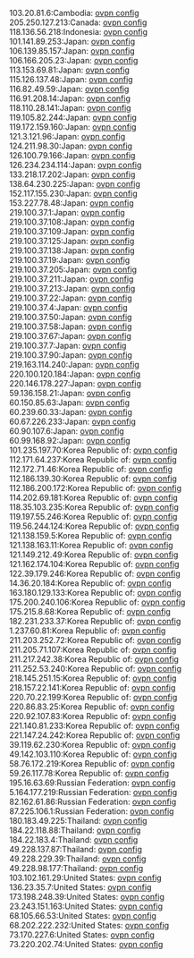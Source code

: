 103.20.81.6:Cambodia: [ovpn config](vpn/103_20_81_6.ovpn)  
205.250.127.213:Canada: [ovpn config](vpn/205_250_127_213.ovpn)  
118.136.56.218:Indonesia: [ovpn config](vpn/118_136_56_218.ovpn)  
101.141.89.253:Japan: [ovpn config](vpn/101_141_89_253.ovpn)  
106.139.85.157:Japan: [ovpn config](vpn/106_139_85_157.ovpn)  
106.166.205.23:Japan: [ovpn config](vpn/106_166_205_23.ovpn)  
113.153.69.81:Japan: [ovpn config](vpn/113_153_69_81.ovpn)  
115.126.137.48:Japan: [ovpn config](vpn/115_126_137_48.ovpn)  
116.82.49.59:Japan: [ovpn config](vpn/116_82_49_59.ovpn)  
116.91.208.14:Japan: [ovpn config](vpn/116_91_208_14.ovpn)  
118.110.28.141:Japan: [ovpn config](vpn/118_110_28_141.ovpn)  
119.105.82.244:Japan: [ovpn config](vpn/119_105_82_244.ovpn)  
119.172.159.160:Japan: [ovpn config](vpn/119_172_159_160.ovpn)  
121.3.121.96:Japan: [ovpn config](vpn/121_3_121_96.ovpn)  
124.211.98.30:Japan: [ovpn config](vpn/124_211_98_30.ovpn)  
126.100.79.166:Japan: [ovpn config](vpn/126_100_79_166.ovpn)  
126.234.234.114:Japan: [ovpn config](vpn/126_234_234_114.ovpn)  
133.218.17.202:Japan: [ovpn config](vpn/133_218_17_202.ovpn)  
138.64.230.225:Japan: [ovpn config](vpn/138_64_230_225.ovpn)  
152.117.155.230:Japan: [ovpn config](vpn/152_117_155_230.ovpn)  
153.227.78.48:Japan: [ovpn config](vpn/153_227_78_48.ovpn)  
219.100.37.1:Japan: [ovpn config](vpn/219_100_37_1.ovpn)  
219.100.37.108:Japan: [ovpn config](vpn/219_100_37_108.ovpn)  
219.100.37.109:Japan: [ovpn config](vpn/219_100_37_109.ovpn)  
219.100.37.125:Japan: [ovpn config](vpn/219_100_37_125.ovpn)  
219.100.37.138:Japan: [ovpn config](vpn/219_100_37_138.ovpn)  
219.100.37.19:Japan: [ovpn config](vpn/219_100_37_19.ovpn)  
219.100.37.205:Japan: [ovpn config](vpn/219_100_37_205.ovpn)  
219.100.37.211:Japan: [ovpn config](vpn/219_100_37_211.ovpn)  
219.100.37.213:Japan: [ovpn config](vpn/219_100_37_213.ovpn)  
219.100.37.22:Japan: [ovpn config](vpn/219_100_37_22.ovpn)  
219.100.37.4:Japan: [ovpn config](vpn/219_100_37_4.ovpn)  
219.100.37.50:Japan: [ovpn config](vpn/219_100_37_50.ovpn)  
219.100.37.58:Japan: [ovpn config](vpn/219_100_37_58.ovpn)  
219.100.37.67:Japan: [ovpn config](vpn/219_100_37_67.ovpn)  
219.100.37.7:Japan: [ovpn config](vpn/219_100_37_7.ovpn)  
219.100.37.90:Japan: [ovpn config](vpn/219_100_37_90.ovpn)  
219.163.114.240:Japan: [ovpn config](vpn/219_163_114_240.ovpn)  
220.100.120.184:Japan: [ovpn config](vpn/220_100_120_184.ovpn)  
220.146.178.227:Japan: [ovpn config](vpn/220_146_178_227.ovpn)  
59.136.158.21:Japan: [ovpn config](vpn/59_136_158_21.ovpn)  
60.150.85.63:Japan: [ovpn config](vpn/60_150_85_63.ovpn)  
60.239.60.33:Japan: [ovpn config](vpn/60_239_60_33.ovpn)  
60.67.226.233:Japan: [ovpn config](vpn/60_67_226_233.ovpn)  
60.90.107.6:Japan: [ovpn config](vpn/60_90_107_6.ovpn)  
60.99.168.92:Japan: [ovpn config](vpn/60_99_168_92.ovpn)  
101.235.197.70:Korea Republic of: [ovpn config](vpn/101_235_197_70.ovpn)  
112.171.64.237:Korea Republic of: [ovpn config](vpn/112_171_64_237.ovpn)  
112.172.71.46:Korea Republic of: [ovpn config](vpn/112_172_71_46.ovpn)  
112.186.139.30:Korea Republic of: [ovpn config](vpn/112_186_139_30.ovpn)  
112.186.200.172:Korea Republic of: [ovpn config](vpn/112_186_200_172.ovpn)  
114.202.69.181:Korea Republic of: [ovpn config](vpn/114_202_69_181.ovpn)  
118.35.103.235:Korea Republic of: [ovpn config](vpn/118_35_103_235.ovpn)  
119.197.55.246:Korea Republic of: [ovpn config](vpn/119_197_55_246.ovpn)  
119.56.244.124:Korea Republic of: [ovpn config](vpn/119_56_244_124.ovpn)  
121.138.159.5:Korea Republic of: [ovpn config](vpn/121_138_159_5.ovpn)  
121.138.163.11:Korea Republic of: [ovpn config](vpn/121_138_163_11.ovpn)  
121.149.212.49:Korea Republic of: [ovpn config](vpn/121_149_212_49.ovpn)  
121.162.174.104:Korea Republic of: [ovpn config](vpn/121_162_174_104.ovpn)  
122.39.179.246:Korea Republic of: [ovpn config](vpn/122_39_179_246.ovpn)  
14.36.20.184:Korea Republic of: [ovpn config](vpn/14_36_20_184.ovpn)  
163.180.129.133:Korea Republic of: [ovpn config](vpn/163_180_129_133.ovpn)  
175.200.240.106:Korea Republic of: [ovpn config](vpn/175_200_240_106.ovpn)  
175.215.8.68:Korea Republic of: [ovpn config](vpn/175_215_8_68.ovpn)  
182.231.233.37:Korea Republic of: [ovpn config](vpn/182_231_233_37.ovpn)  
1.237.60.81:Korea Republic of: [ovpn config](vpn/1_237_60_81.ovpn)  
211.203.252.72:Korea Republic of: [ovpn config](vpn/211_203_252_72.ovpn)  
211.205.71.107:Korea Republic of: [ovpn config](vpn/211_205_71_107.ovpn)  
211.217.242.38:Korea Republic of: [ovpn config](vpn/211_217_242_38.ovpn)  
211.252.53.240:Korea Republic of: [ovpn config](vpn/211_252_53_240.ovpn)  
218.145.251.15:Korea Republic of: [ovpn config](vpn/218_145_251_15.ovpn)  
218.157.22.141:Korea Republic of: [ovpn config](vpn/218_157_22_141.ovpn)  
220.70.22.199:Korea Republic of: [ovpn config](vpn/220_70_22_199.ovpn)  
220.86.83.25:Korea Republic of: [ovpn config](vpn/220_86_83_25.ovpn)  
220.92.107.83:Korea Republic of: [ovpn config](vpn/220_92_107_83.ovpn)  
221.140.81.233:Korea Republic of: [ovpn config](vpn/221_140_81_233.ovpn)  
221.147.24.242:Korea Republic of: [ovpn config](vpn/221_147_24_242.ovpn)  
39.119.62.230:Korea Republic of: [ovpn config](vpn/39_119_62_230.ovpn)  
49.142.103.110:Korea Republic of: [ovpn config](vpn/49_142_103_110.ovpn)  
58.76.172.219:Korea Republic of: [ovpn config](vpn/58_76_172_219.ovpn)  
59.26.117.78:Korea Republic of: [ovpn config](vpn/59_26_117_78.ovpn)  
195.16.63.69:Russian Federation: [ovpn config](vpn/195_16_63_69.ovpn)  
5.164.177.219:Russian Federation: [ovpn config](vpn/5_164_177_219.ovpn)  
82.162.61.86:Russian Federation: [ovpn config](vpn/82_162_61_86.ovpn)  
87.225.106.1:Russian Federation: [ovpn config](vpn/87_225_106_1.ovpn)  
180.183.49.225:Thailand: [ovpn config](vpn/180_183_49_225.ovpn)  
184.22.118.88:Thailand: [ovpn config](vpn/184_22_118_88.ovpn)  
184.22.183.4:Thailand: [ovpn config](vpn/184_22_183_4.ovpn)  
49.228.137.87:Thailand: [ovpn config](vpn/49_228_137_87.ovpn)  
49.228.229.39:Thailand: [ovpn config](vpn/49_228_229_39.ovpn)  
49.228.98.177:Thailand: [ovpn config](vpn/49_228_98_177.ovpn)  
103.102.161.29:United States: [ovpn config](vpn/103_102_161_29.ovpn)  
136.23.35.7:United States: [ovpn config](vpn/136_23_35_7.ovpn)  
173.198.248.39:United States: [ovpn config](vpn/173_198_248_39.ovpn)  
23.243.151.163:United States: [ovpn config](vpn/23_243_151_163.ovpn)  
68.105.66.53:United States: [ovpn config](vpn/68_105_66_53.ovpn)  
68.202.222.232:United States: [ovpn config](vpn/68_202_222_232.ovpn)  
73.170.227.6:United States: [ovpn config](vpn/73_170_227_6.ovpn)  
73.220.202.74:United States: [ovpn config](vpn/73_220_202_74.ovpn)  
